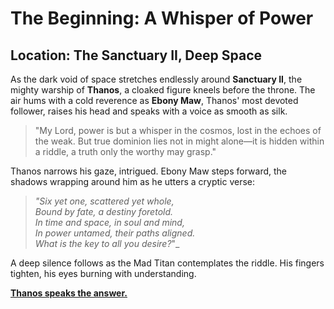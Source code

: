 # **The Beginning: A Whisper of Power**  

## **Location: The Sanctuary II, Deep Space**  

As the dark void of space stretches endlessly around **Sanctuary II**, the mighty warship of **Thanos**, a cloaked figure kneels before the throne. The air hums with a cold reverence as **Ebony Maw**, Thanos' most devoted follower, raises his head and speaks with a voice as smooth as silk.  

> "My Lord, power is but a whisper in the cosmos, lost in the echoes of the weak. But true dominion lies not in might alone—it is hidden within a riddle, a truth only the worthy may grasp."  

Thanos narrows his gaze, intrigued. Ebony Maw steps forward, the shadows wrapping around him as he utters a cryptic verse:  

> _"Six yet one, scattered yet whole,_  
> _Bound by fate, a destiny foretold._  
> _In time and space, in soul and mind,_  
> _In power untamed, their paths aligned._  
> _What is the key to all you desire?_"_  

A deep silence follows as the Mad Titan contemplates the riddle. His fingers tighten, his eyes burning with understanding.  

[**Thanos speaks the answer.**](https://mywordle.strivemath.com/?word=ohfqpw)

